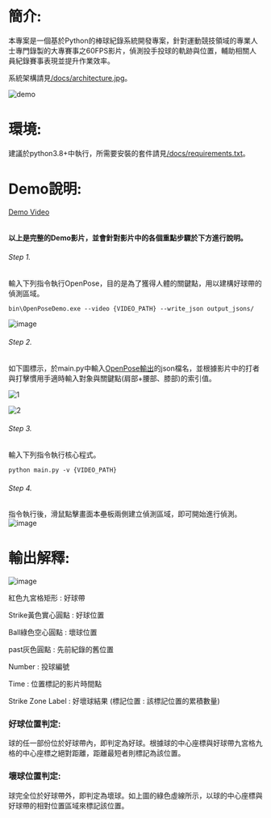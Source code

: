 # 簡介:

本專案是一個基於Python的棒球紀錄系統開發專案，針對運動競技領域的專業人士專門錄製的大專賽事之60FPS影片，偵測投手投球的軌跡與位置，輔助相關人員紀錄賽事表現並提升作業效率。  

系統架構請見[/docs/architecture.jpg](https://github.com/C-H-Chen/baseball-trajectory-recorder/blob/main/docs/architecture.jpg)。  

![demo](https://github.com/user-attachments/assets/274f601f-6839-482b-92c7-ebac2615efbe)  

# 環境:
建議於python3.8+中執行，所需要安裝的套件請見[/docs/requirements.txt](https://github.com/C-H-Chen/baseball-trajectory-recorder/blob/main/docs/requirements.txt)。   

# Demo說明:    
[Demo Video](https://github.com/user-attachments/assets/42b28758-cf5d-45fa-8b9e-b0cd29813e38)    

###### <h4>以上是完整的Demo影片，並會針對影片中的各個重點步驟於下方進行說明。

######  Step 1.  
輸入下列指令執行OpenPose，目的是為了獲得人體的關鍵點，用以建構好球帶的偵測區域。 

    bin\OpenPoseDemo.exe --video {VIDEO_PATH} --write_json output_jsons/       
    
![image](https://github.com/user-attachments/assets/7b8422ea-7835-4ed1-88ec-1793677f26ee)

######  Step 2.
如下圖標示，於main.py中輸入[OpenPose輸出](https://github.com/CMU-Perceptual-Computing-Lab/openpose/blob/master/doc/02_output.md#pose-output-format-body_25)的json檔名，並根據影片中的打者與打擊慣用手適時輸入對象與關鍵點(肩部+腰部、膝部)的索引值。  

![1](https://github.com/user-attachments/assets/e6abd71d-f7d5-413b-89da-e6eb46cb9d9a)  

![2](https://github.com/user-attachments/assets/f2a8b4ee-2b4e-4771-bb22-9940e6342e5f)

######  Step 3.
輸入下列指令執行核心程式。

    python main.py -v {VIDEO_PATH}  
    
######  Step 4. 
指令執行後，滑鼠點擊畫面本壘板兩側建立偵測區域，即可開始進行偵測。  
![image](https://github.com/user-attachments/assets/4a567b04-0f21-4c70-9cfc-c2867caa4926)

# 輸出解釋:  

![image](https://github.com/user-attachments/assets/b67e3666-a0c6-4600-b941-a03749da4eef)

紅色九宮格矩形 : 好球帶  

Strike黃色實心圓點 : 好球位置       

Ball綠色空心圓點 : 壞球位置       

past灰色圓點 : 先前紀錄的舊位置  

Number : 投球編號                  

Time : 位置標記的影片時間點       

Strike Zone Label : 好壞球結果 (標記位置 : 該標記位置的累積數量)  

<h3>好球位置判定:</h3>  
球的任一部份位於好球帶內，即判定為好球。根據球的中心座標與好球帶九宮格九格的中心座標之絕對距離，距離最短者則標記為該位置。    

<h3>壞球位置判定:</h3>  
球完全位於好球帶外，即判定為壞球。如上圖的綠色虛線所示，以球的中心座標與好球帶的相對位置區域來標記該位置。
